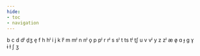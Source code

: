 ```yaml
---
hide:
- toc
- navigation
---
```

b
c
d
dʲ
d̠ʒ
e̞
f
h
hʲ
i
j
k
lʲ
m
mʲ
n
nʲ
o̞
p
pʲ
r
rʲ
s
sʲ
t
ts
tʲ
t̠ʃ
u
v
vʲ
y
z
zʲ
æ
ø̞
ɑ
ɟ
ɡ
ɤ̞
ɨ
ɫ
ʃ
ʒ
